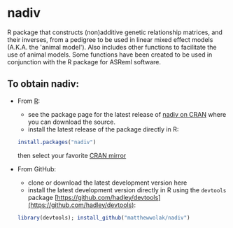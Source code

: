 # nadiv
R package that constructs (non)additive genetic relationship matrices, and their inverses, from a pedigree to be used in linear mixed effect models (A.K.A. the 'animal model'). Also includes other functions to facilitate the use of animal models. Some functions have been created to be used in conjunction with the R package for ASReml software.

## To obtain nadiv:
 * From [R](http://cran.r-project.org/):
   * see the package page for the latest release of [nadiv on CRAN](http://cran.r-project.org/web/packages/nadiv/index.html) where you can download the source.
   * install the latest release of the package directly in R:
   ```R
   install.packages("nadiv")
   ```
   then select your favorite [CRAN mirror](http://cran.r-project.org/)
   
 * From GitHub:
   * clone or download the latest development version here
   * install the latest development version directly in R using the `devtools` package [https://github.com/hadley/devtools](https://github.com/hadley/devtools):
   ```R
   library(devtools); install_github("matthewwolak/nadiv")
   ```

